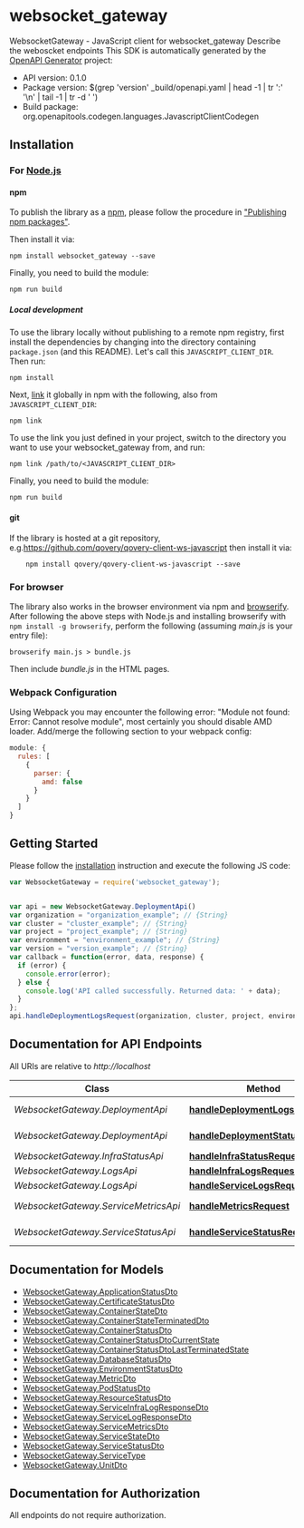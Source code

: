 # websocket_gateway

WebsocketGateway - JavaScript client for websocket_gateway
Describe the weboscket endpoints
This SDK is automatically generated by the [OpenAPI Generator](https://openapi-generator.tech) project:

- API version: 0.1.0
- Package version: $(grep &#39;version&#39; _build/openapi.yaml | head -1 | tr &#39;:&#39; &#39;\n&#39; | tail -1 | tr -d &#39; &#39;)
- Build package: org.openapitools.codegen.languages.JavascriptClientCodegen

## Installation

### For [Node.js](https://nodejs.org/)

#### npm

To publish the library as a [npm](https://www.npmjs.com/), please follow the procedure in ["Publishing npm packages"](https://docs.npmjs.com/getting-started/publishing-npm-packages).

Then install it via:

```shell
npm install websocket_gateway --save
```

Finally, you need to build the module:

```shell
npm run build
```

##### Local development

To use the library locally without publishing to a remote npm registry, first install the dependencies by changing into the directory containing `package.json` (and this README). Let's call this `JAVASCRIPT_CLIENT_DIR`. Then run:

```shell
npm install
```

Next, [link](https://docs.npmjs.com/cli/link) it globally in npm with the following, also from `JAVASCRIPT_CLIENT_DIR`:

```shell
npm link
```

To use the link you just defined in your project, switch to the directory you want to use your websocket_gateway from, and run:

```shell
npm link /path/to/<JAVASCRIPT_CLIENT_DIR>
```

Finally, you need to build the module:

```shell
npm run build
```

#### git

If the library is hosted at a git repository, e.g.https://github.com/qovery/qovery-client-ws-javascript
then install it via:

```shell
    npm install qovery/qovery-client-ws-javascript --save
```

### For browser

The library also works in the browser environment via npm and [browserify](http://browserify.org/). After following
the above steps with Node.js and installing browserify with `npm install -g browserify`,
perform the following (assuming *main.js* is your entry file):

```shell
browserify main.js > bundle.js
```

Then include *bundle.js* in the HTML pages.

### Webpack Configuration

Using Webpack you may encounter the following error: "Module not found: Error:
Cannot resolve module", most certainly you should disable AMD loader. Add/merge
the following section to your webpack config:

```javascript
module: {
  rules: [
    {
      parser: {
        amd: false
      }
    }
  ]
}
```

## Getting Started

Please follow the [installation](#installation) instruction and execute the following JS code:

```javascript
var WebsocketGateway = require('websocket_gateway');


var api = new WebsocketGateway.DeploymentApi()
var organization = "organization_example"; // {String} 
var cluster = "cluster_example"; // {String} 
var project = "project_example"; // {String} 
var environment = "environment_example"; // {String} 
var version = "version_example"; // {String} 
var callback = function(error, data, response) {
  if (error) {
    console.error(error);
  } else {
    console.log('API called successfully. Returned data: ' + data);
  }
};
api.handleDeploymentLogsRequest(organization, cluster, project, environment, version, callback);

```

## Documentation for API Endpoints

All URIs are relative to *http://localhost*

Class | Method | HTTP request | Description
------------ | ------------- | ------------- | -------------
*WebsocketGateway.DeploymentApi* | [**handleDeploymentLogsRequest**](docs/DeploymentApi.md#handleDeploymentLogsRequest) | **GET** /deployment/logs | 
*WebsocketGateway.DeploymentApi* | [**handleDeploymentStatusRequest**](docs/DeploymentApi.md#handleDeploymentStatusRequest) | **GET** /deployment/status | 
*WebsocketGateway.InfraStatusApi* | [**handleInfraStatusRequest**](docs/InfraStatusApi.md#handleInfraStatusRequest) | **GET** /infra/status | 
*WebsocketGateway.LogsApi* | [**handleInfraLogsRequest**](docs/LogsApi.md#handleInfraLogsRequest) | **GET** /infra/logs | 
*WebsocketGateway.LogsApi* | [**handleServiceLogsRequest**](docs/LogsApi.md#handleServiceLogsRequest) | **GET** /service/logs | 
*WebsocketGateway.ServiceMetricsApi* | [**handleMetricsRequest**](docs/ServiceMetricsApi.md#handleMetricsRequest) | **GET** /service/metrics | 
*WebsocketGateway.ServiceStatusApi* | [**handleServiceStatusRequest**](docs/ServiceStatusApi.md#handleServiceStatusRequest) | **GET** /service/status | 


## Documentation for Models

 - [WebsocketGateway.ApplicationStatusDto](docs/ApplicationStatusDto.md)
 - [WebsocketGateway.CertificateStatusDto](docs/CertificateStatusDto.md)
 - [WebsocketGateway.ContainerStateDto](docs/ContainerStateDto.md)
 - [WebsocketGateway.ContainerStateTerminatedDto](docs/ContainerStateTerminatedDto.md)
 - [WebsocketGateway.ContainerStatusDto](docs/ContainerStatusDto.md)
 - [WebsocketGateway.ContainerStatusDtoCurrentState](docs/ContainerStatusDtoCurrentState.md)
 - [WebsocketGateway.ContainerStatusDtoLastTerminatedState](docs/ContainerStatusDtoLastTerminatedState.md)
 - [WebsocketGateway.DatabaseStatusDto](docs/DatabaseStatusDto.md)
 - [WebsocketGateway.EnvironmentStatusDto](docs/EnvironmentStatusDto.md)
 - [WebsocketGateway.MetricDto](docs/MetricDto.md)
 - [WebsocketGateway.PodStatusDto](docs/PodStatusDto.md)
 - [WebsocketGateway.ResourceStatusDto](docs/ResourceStatusDto.md)
 - [WebsocketGateway.ServiceInfraLogResponseDto](docs/ServiceInfraLogResponseDto.md)
 - [WebsocketGateway.ServiceLogResponseDto](docs/ServiceLogResponseDto.md)
 - [WebsocketGateway.ServiceMetricsDto](docs/ServiceMetricsDto.md)
 - [WebsocketGateway.ServiceStateDto](docs/ServiceStateDto.md)
 - [WebsocketGateway.ServiceStatusDto](docs/ServiceStatusDto.md)
 - [WebsocketGateway.ServiceType](docs/ServiceType.md)
 - [WebsocketGateway.UnitDto](docs/UnitDto.md)


## Documentation for Authorization

All endpoints do not require authorization.
